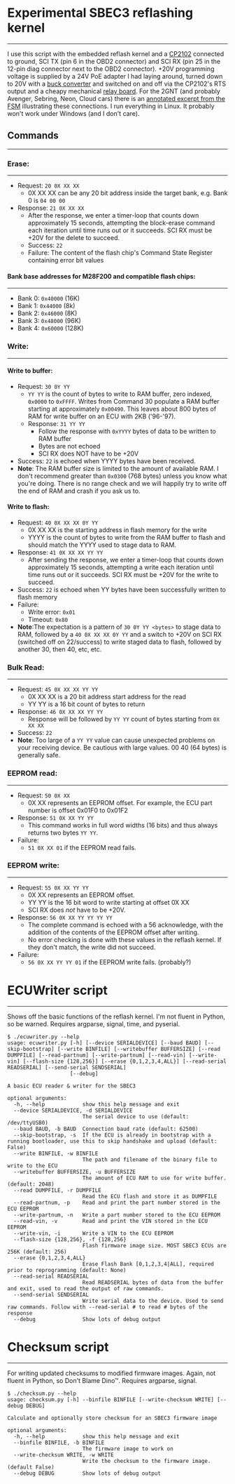 # Experimental SBEC3 reflashing kernel
---------  
I use this script with the embedded reflash kernel and a [CP2102](https://www.amazon.com/gp/product/B07R3388DW) connected to ground, SCI TX (pin 6 in the OBD2 connector) and SCI RX (pin 25 in the 12-pin diag connector next to the OBD2 connector).  +20V programming voltage is supplied by a 24V PoE adapter I had laying around, turned down to 20V with a [buck converter](https://www.amazon.com/dp/B07VVXF7YX) and switched on and off via the CP2102's RTS output and a cheapy mechanical [relay board](https://www.amazon.com/gp/product/B08C71QL65).  For the 2GNT (and probably Avenger, Sebring, Neon, Cloud cars) there is an [annotated excerpt from the FSM](https://github.com/dino2gnt/SBECBootLoader/blob/master/connections.png) illustrating these connections.  I run everything in Linux. It probably won't work under Windows (and I don't care). 

## Commands
---------

### Erase:
---------
  * Request: ````20 0X XX XX````
     * 0X XX XX can be any 20 bit address inside the target bank, e.g. Bank 0 is ````04 00 00````
  * Response: ````21 0X XX XX````
     * After the response, we enter a timer-loop that counts down approximately 15 seconds, attempting the block-erase command each iteration until time runs out or it succeeds.  SCI RX must be +20V for the delete to succeed.
    * Success: ````22````
    * Failure: The content of the flash chip's Command State Register containing error bit values

#### Bank base addresses for M28F200 and compatible flash chips:
---------
   * Bank 0: ````0x40000```` (16K)
   * Bank 1: ````0x44000```` (8k)
   * Bank 2: ````0x46000```` (8K)
   * Bank 3: ````0x48000```` (96K)
   * Bank 4: ````0x60000```` (128K)

### Write:
---------

#### Write to buffer:
  * Request: ````30 0Y YY````
    * `YY YY` is the count of bytes to write to RAM buffer, zero indexed, ````0x0000```` to ````0xFFFF````. Writes from Command 30 populate a RAM buffer starting at approximately ````0x00490````. This leaves about 800 bytes of RAM for write buffer on an ECU with 2KB ('96-'97).
    * Response: ````31 YY YY````
       * Follow the response with ````0xYYYY```` bytes of data to be written to RAM buffer
       * Bytes are not echoed
       * SCI RX does NOT have to be +20V
   * Success: ````22```` is echoed when YYYY bytes have been received.
   * **Note**: The RAM buffer size is limited to the amount of available RAM. I don't recommend greater than ````0x0300```` (768 bytes) unless you know what you're doing.  There is no range check and we will happily try to write off the end of RAM and crash if you ask us to.

#### Write to flash:
   * Request: ````40 0X XX XX 0Y YY````
       * 0X XX XX is the starting address in flash memory for the write
       * YYYY is the count of bytes to write from the RAM buffer to flash and should match the YYYY used to stage data to RAM.
   * Response: ````41 0X XX XX YY YY````
      * After sending the response, we enter a timer-loop that counts down approximately 15 seconds, attempting a write each iteration until time runs out or it succeeds. SCI RX must be +20V for the write to succeed.
   * Success: ````22```` is echoed when YY bytes have been successfully written to flash memory
   * Failure:
      * Write error: ````0x01````
      * Timeout: ````0x80````
* **Note**:The expectation is a pattern of ````30 0Y YY <bytes>```` to stage data to RAM, followed by a ````40 0X XX XX 0Y YY```` and a switch to +20V on SCI RX (switched off on 22/success) to write staged data to flash, followed by another 30, then 40, etc, etc.

### Bulk Read:
---------
   * Request: ````45 0X XX XX YY YY````
       * 0X XX XX is a 20 bit address start address for the read
       * YY YY is a 16 bit count of bytes to return
   * Response: ````46 0X XX XX YY YY````
       * Response will be followed by ````YY YY```` count of bytes starting from ````0X XX XX````
   * Success: ````22````
   * **Note**: Too large of a ````YY YY```` value can cause unexpected problems on your receiving device.  Be cautious with large values. 00 40 (64 bytes) is generally safe.

### EEPROM read:
---------
   * Request: ````50 0X XX````
      * 0X XX represents an EEPROM offset.  For example, the ECU part number is offset 0x01F0 to 0x01F2
   * Response: ````51 0X XX YY YY````
      * This command works in full word widths (16 bits) and thus always returns two bytes `YY YY`.
   * Failure:
      * ````51 0X XX 01```` if the EEPROM read fails.

### EEPROM write:
---------
   * Request: ````55 0X XX YY YY````
      * 0X XX represents an EEPROM offset.  
      * YY YY is the 16 bit word to write starting at offset 0X XX
      * SCI RX does _not_ have to be +20V.
   * Response: ````56 0X XX YY YY YY YY````
      * The complete command is echoed with a 56 acknowledge, with the addition of the contents of the EEPROM offset after writing.
      * No error checking is done with these values in the reflash kernel. If they don't match, the write did not succeed. 
   * Failure:
      * ````56 0X XX YY YY 01```` if the EEPROM write fails. (probably?)

# ECUWriter script
---------  
Shows off the basic functions of the reflash kernel. I'm not fluent in Python, so be warned. Requires argparse, signal, time, and pyserial.
```
$ ./ecuwriter.py --help
usage: ecuwriter.py [-h] [--device SERIALDEVICE] [--baud BAUD] [--skip-bootstrap] [--write BINFILE] [--writebuffer BUFFERSIZE] [--read DUMPFILE] [--read-partnum] [--write-partnum] [--read-vin] [--write-vin] [--flash-size {128,256}] [--erase {0,1,2,3,4,ALL}] [--read-serial READSERIAL] [--send-serial SENDSERIAL]
                    [--debug]

A basic ECU reader & writer for the SBEC3

optional arguments:
  -h, --help            show this help message and exit
  --device SERIALDEVICE, -d SERIALDEVICE
                        The serial device to use (default: /dev/ttyUSB0)
  --baud BAUD, -b BAUD  Connection baud rate (default: 62500)
  --skip-bootstrap, -s  If the ECU is already in bootstrap with a running bootloader, use this to skip handshake and upload (default: False)
  --write BINFILE, -w BINFILE
                        The path and filename of the binary file to write to the ECU
  --writebuffer BUFFERSIZE, -u BUFFERSIZE
                        The amount of ECU RAM to use for write buffer. (default: 2048)
  --read DUMPFILE, -r DUMPFILE
                        Read the ECU flash and store it as DUMPFILE
  --read-partnum, -p    Read and print the part number stored in the ECU EEPROM
  --write-partnum, -n   Write a part number stored to the ECU EEPROM
  --read-vin, -v        Read and print the VIN stored in the ECU EEPROM
  --write-vin, -i       Write a VIN to the ECU EEPROM
  --flash-size {128,256}, -f {128,256}
                        Flash firmware image size. MOST SBEC3 ECUs are 256K (default: 256)
  --erase {0,1,2,3,4,ALL}
                        Erase Flash Bank [0,1,2,3,4|ALL], required prior to reprogramming (default: None)
  --read-serial READSERIAL
                        Read READSERIAL bytes of data from the buffer and exit, used to read the output of raw commands.
  --send-serial SENDSERIAL
                        Write serial data to the device. Used to send raw commands. Follow with --read-serial # to read # bytes of the response
  --debug               Show lots of debug output
  ```

# Checksum script
---------  
For writing updated checksums to modified firmware images. Again, not fluent in Python, so Don't Blame Dino™. Requires argparse, signal.
```
$ ./checksum.py --help
usage: checksum.py [-h] --binfile BINFILE [--write-checksum WRITE] [--debug DEBUG]

Calculate and optionally store checksum for an SBEC3 firmware image

optional arguments:
  -h, --help            show this help message and exit
  --binfile BINFILE, -b BINFILE
                        The firmware image to work on
  --write-checksum WRITE, -w WRITE
                        Write the checksum to the firmware image. (default False)
  --debug DEBUG         Show lots of debug output
```

